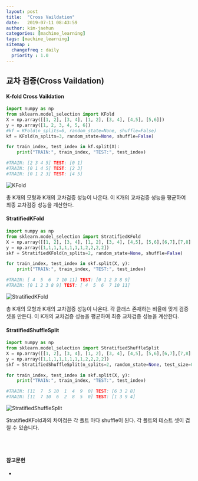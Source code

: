```yaml
---
layout: post
title:  "Cross Vaildation"
date:   2019-07-11 08:43:59
author: kim-jaehun
categories: [machine_learning]
tags: [machine_learning]
sitemap :
  changefreq : daily
  priority : 1.0
---
```


## 교차 검증(Cross Vaildation)

#### K-fold Cross Vaildation

```python
import numpy as np
from sklearn.model_selection import KFold
X = np.array([[1, 2], [3, 4], [1, 2], [3, 4], [4,5], [5,6]])
y = np.array([1, 2, 3, 4, 5, 6])
#kf = KFold(n_splits=6, random_state=None, shuffle=False)
kf = KFold(n_splits=3, random_state=None, shuffle=False)

for train_index, test_index in kf.split(X):
    print("TRAIN:", train_index, "TEST:", test_index)

#TRAIN: [2 3 4 5] TEST: [0 1]
#TRAIN: [0 1 4 5] TEST: [2 3]
#TRAIN: [0 1 2 3] TEST: [4 5]
```
![KFold](https://drive.google.com/uc?id=1wZxAmIlgkGGl2ln9YeSH1ktLx844G8_K)

총 K개의 모형과 K개의 교차검증 성능이 나온다. 이 K개의 교차검증 성능을 평균하여 최종 교차검증 성능을 계산한다.


#### StratifiedKFold

```python
import numpy as np
from sklearn.model_selection import StratifiedKFold
X = np.array([[1, 2], [3, 4], [1, 2], [3, 4], [4,5], [5,6],[6,7],[7,8],[8,9],[9,10],[11,12],[12,13]])
y = np.array([1,1,1,1,1,1,1,1,2,2,2,2])
skf = StratifiedKFold(n_splits=2, random_state=None, shuffle=False)

for train_index, test_index in skf.split(X, y):
    print("TRAIN:", train_index, "TEST:", test_index)

#TRAIN: [ 4  5  6  7 10 11] TEST: [0 1 2 3 8 9]
#TRAIN: [0 1 2 3 8 9] TEST: [ 4  5  6  7 10 11]
```

![StratifiedKFold](https://drive.google.com/uc?id=1jDaxUTSBkR86n1MyMVHJTPobdfDsHB6z)

총 K개의 모형과 K개의 교차검증 성능이 나온다. 각 클래스 존재하는 비율에 맞게 검증 셋을 만든다. 이 K개의 교차검증 성능을 평균하여 최종 교차검증 성능을 계산한다.


#### StratifiedShuffleSplit

```python
import numpy as np
from sklearn.model_selection import StratifiedShuffleSplit
X = np.array([[1, 2], [3, 4], [1, 2], [3, 4], [4,5], [5,6],[6,7],[7,8],[8,9],[9,10],[11,12],[12,13]])
y = np.array([1,1,1,1,1,1,1,1,2,2,2,2])
skf = StratifiedShuffleSplit(n_splits=2, random_state=None, test_size=0.3)

for train_index, test_index in skf.split(X, y):
    print("TRAIN:", train_index, "TEST:", test_index)

#TRAIN: [11  7  5 10  1  4  9  0] TEST: [6 3 2 8]
#TRAIN: [11  7 10  6  2  8  5  0] TEST: [1 3 9 4]
```
![StratifiedShuffleSplit](https://drive.google.com/uc?id=1HghH4tqjD2ZATrGMjWlkcCK4644Vt2nw)

StratifiedKFold과의 차이점은 각 폴트 마다 shuffle이 된다. 각 폴트의 테스트 셋이 겹칠 수 있습니다.

<br><br>
#### 참고문헌
*
